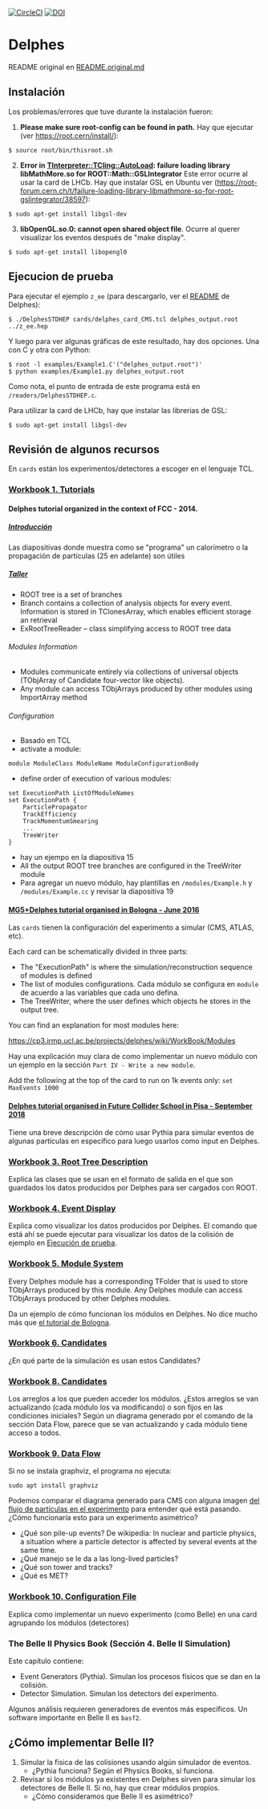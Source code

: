 [![CircleCI](https://circleci.com/gh/delphes/delphes.svg?style=shield)](https://circleci.com/gh/delphes/delphes) [![DOI](https://zenodo.org/badge/DOI/10.5281/zenodo.3735069.svg)](https://doi.org/10.5281/zenodo.3735069)

# Delphes

README original en [README.original.md](./README.original.md)

## Instalación

Los problemas/errores que tuve durante la instalación fueron:

1. **Please make sure root-config can be found in path.** Hay que ejecutar (ver https://root.cern/install/):
```
$ source root/bin/thisroot.sh
```

2. **Error in <TInterpreter::TCling::AutoLoad>: failure loading library libMathMore.so for ROOT::Math::GSLIntegrator** Este error ocurre al usar la card de LHCb. Hay que instalar GSL en Ubuntu ver (https://root-forum.cern.ch/t/failure-loading-library-libmathmore-so-for-root-gslintegrator/38597):
```
$ sudo apt-get install libgsl-dev
```

3. **libOpenGL.so.0: cannot open shared object file**. Ocurre al querer visualizar los eventos después de "make display".
```
$ sudo apt-get install libopengl0
```

## Ejecucion de prueba

Para ejecutar el ejemplo `z_ee` (para descargarlo, ver el [README](./README.original.md) de Delphes):
```
$ ./DelphesSTDHEP cards/delphes_card_CMS.tcl delphes_output.root ../z_ee.hep
```
Y luego para ver algunas gráficas de este resultado, hay dos opciones. Una con C y otra con Python:
```
$ root -l examples/Example1.C'("delphes_output.root")'
$ python examples/Example1.py delphes_output.root
```
Como nota, el punto de entrada de este programa está en `/readers/DelphesSTDHEP.c`.

Para utilizar la card de LHCb, hay que instalar las librerias de GSL:
```
$ sudo apt-get install libgsl-dev
```

## Revisión de algunos recursos
En `cards` están los experimentos/detectores a escoger en el lenguaje TCL.

### [Workbook 1. Tutorials](https://cp3.irmp.ucl.ac.be/projects/delphes/wiki/WorkBook/RootTreeDescription)

#### Delphes tutorial organized in the context of FCC - 2014.

##### [Introducción](https://indico.cern.ch/event/315979/attachments/606727/834937/delphes_tutorial_intro.pdf)
Las diapositivas donde muestra como se "programa" un calorímetro o la propagación de partículas (25 en adelante) son útiles

##### [Taller](https://indico.cern.ch/event/315979/attachments/606727/834936/delphes_tutorial_hands-on.pdf)
* ROOT tree is a set of branches
* Branch contains a collection of analysis objects for every event. Information is stored in TClonesArray, which enables efficient storage an retrieval
* ExRootTreeReader – class simplifying access to ROOT tree data

###### Modules Information

* Modules communicate entirely via collections of universal objects (TObjArray of Candidate four-vector like objects).
* Any module can access TObjArrays produced by other modules using ImportArray method

###### Configuration

* Basado en TCL
* activate a module:
```
module ModuleClass ModuleName ModuleConfigurationBody
```
* define order of execution of various modules:
```
set ExecutionPath ListOfModuleNames
set ExecutionPath {
	ParticlePropagator
	TrackEfficiency
	TrackMomentumSmearing
	...
	TreeWriter
}
```
* hay un ejempo en la diapositiva 15
* All the output ROOT tree branches are configured in the TreeWriter module
* Para agregar un nuevo módulo, hay plantillas en `/modules/Example.h` y `/modules/Example.cc` y revisar la diapositiva 19

#### [MG5+Delphes tutorial organised in Bologna - June 2016](https://cp3.irmp.ucl.ac.be/projects/delphes/wiki/WorkBook/TutorialBologna)

Las `cards` tienen la configuración del experimento a simular (CMS, ATLAS, etc).

Each card can be schematically divided in three parts:

* The "ExecutionPath" is where the simulation/reconstruction sequence of modules is defined
* The list of modules configurations. Cada módulo se configura en `module` de acuerdo a las variables que cada uno defina.
* The TreeWriter, where the user defines which objects he stores in the output tree.

You can find an explanation for most modules here:

https://cp3.irmp.ucl.ac.be/projects/delphes/wiki/WorkBook/Modules

Hay una explicación muy clara de como implementar un nuevo módulo con un ejemplo en la sección `Part IV - Write a new module`.

Add the following at the top of the card to run on 1k events only: `set MaxEvents 1000`

#### [Delphes tutorial organised in Future Collider School in Pisa - September 2018](https://cp3.irmp.ucl.ac.be/projects/delphes/wiki/WorkBook/Tutorials/Pisa)

Tiene una breve descripción de cómo usar Pythia para simular eventos de algunas partículas en específico para luego usarlos como input en Delphes.

### [Workbook 3. Root Tree Description](https://cp3.irmp.ucl.ac.be/projects/delphes/wiki/WorkBook/RootTreeDescription)

Explica las clases que se usan en el formato de salida en el que son guardados los datos producidos por Delphes para ser cargados con ROOT.

### [Workbook 4. Event Display](https://cp3.irmp.ucl.ac.be/projects/delphes/wiki/WorkBook/EventDisplay)

Explica como visualizar los datos producidos por Delphes. El comando que está ahí se puede ejecutar para visualizar los datos de la colisión de ejemplo en [Ejecución de prueba](#ejecucion-de-prueba).

### [Workbook 5. Module System](https://cp3.irmp.ucl.ac.be/projects/delphes/wiki/WorkBook/ModuleSystem)

Every Delphes module has a corresponding TFolder that is used to store TObjArrays produced by this module. Any Delphes module can access TObjArrays produced by other Delphes modules.

Da un ejemplo de cómo funcionan los módulos en Delphes. No dice mucho más que [el tutorial de Bologna](#MG5+Delphes-tutorial-organised-in-Bologna-June-2016).

### [Workbook 6. Candidates](https://cp3.irmp.ucl.ac.be/projects/delphes/wiki/WorkBook/Candidate)

¿En qué parte de la simulación es usan estos Candidates?

### [Workbook 8. Candidates](https://cp3.irmp.ucl.ac.be/projects/delphes/wiki/WorkBook/Arrays)

Los arreglos a los que pueden acceder los módulos. ¿Estos arreglos se van actualizando (cada módulo los va modificando) o son fijos en las condiciones iniciales? Según un diagrama generado por el comando de la sección Data Flow, parece que se van actualizando y cada módulo tiene acceso a todos.

### [Workbook 9. Data Flow](https://cp3.irmp.ucl.ac.be/projects/delphes/wiki/WorkBook/DataFlowDiagram)

Si no se instala graphviz, el programa no ejecuta:
```
sudo apt install graphviz
```
Podemos comparar el diagrama generado para CMS con alguna imagen [del flujo de partículas en el experimento](https://www.researchgate.net/profile/Mikael_Kuusela/publication/260003686/figure/fig1/AS:297130636922880@1447852872114/Illustration-of-the-detection-of-particles-at-the-CMS-experiment-Barney-2004-Each.png) para entender qué está pasando. ¿Cómo funcionaría esto para un experimento asimétrico?

* ¿Qué son pile-up events? De wikipedia: In nuclear and particle physics, a situation where a particle detector is affected by several events at the same time.
* ¿Qué manejo se le da a las long-lived particles?
* ¿Qué son tower and tracks?
* ¿Qué es MET?

### [Workbook 10. Configuration File](https://cp3.irmp.ucl.ac.be/projects/delphes/wiki/WorkBook/ConfigFile)

Explica como implementar un nuevo experimento (como Belle) en una card agrupando los módulos (detectores)


### The Belle II Physics Book (Sección 4. Belle II Simulation)  

Este capítulo contiene:
* Event Generators (Pythia). Simulan los procesos físicos que se dan en la colisión.
* Detector Simulation. Simulan los detectors del experimento.

Algunos análisis requieren generadores de eventos más específicos. Un software importante en Belle II es `basf2`.

## ¿Cómo implementar Belle II?
1. Simular la física de las colisiones usando algún simulador de eventos.
    * ¿Pythia funciona? Según el Physics Books, sí funciona.
2. Revisar si los módulos ya existentes en Delphes sirven para simular los detectores de Belle II. Si no, hay que crear módulos propios.
    * ¿Cómo consideramos que Belle II es asimétrico?
